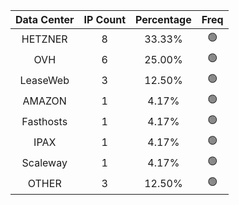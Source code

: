 | Data Center | IP Count | Percentage | Freq |
|:------------:|:--------:|:-----------:|:-----:|
| HETZNER | 8 | 33.33% | 🟢 |
| OVH | 6 | 25.00% | 🟢 |
| LeaseWeb | 3 | 12.50% | 🟢 |
| AMAZON | 1 | 4.17% | 🟢 |
| Fasthosts | 1 | 4.17% | 🟢 |
| IPAX | 1 | 4.17% | 🟢 |
| Scaleway | 1 | 4.17% | 🟢 |
| OTHER | 3 | 12.50% | 🟢 |
